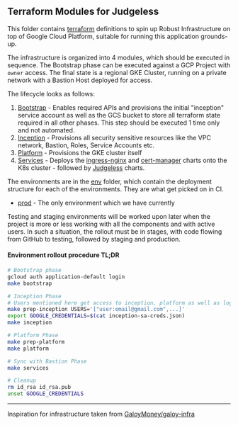 ## Terraform Modules for Judgeless

This folder contains [terraform](https://terraform.io) definitions to spin up Robust Infrastructure on top of Google Cloud Platform, suitable for running this application grounds-up.

The infrastructure is organized into 4 modules, which should be executed in sequence. The Bootstrap phase can be executed against a GCP Project with `owner` access. The final state is a regional GKE Cluster, running on a private network with a Bastion Host deployed for access.

The lifecycle looks as follows:

1. [Bootstrap](./modules/bootstrap) - Enables required APIs and provisions the initial "inception" service account as well as the GCS bucket to store all terraform state required in all other phases. This step should be executed 1 time only and not automated.
2. [Inception](./modules/inception) - Provisions all security sensitive resources like the VPC network, Bastion, Roles, Service Accounts etc.
3. [Platform](./modules/platform) - Provisions the GKE cluster itself
4. [Services](./modules/services) - Deploys the [ingress-nginx](https://github.com/kubernetes/ingress-nginx) and [cert-manager](https://cert-manager.io/docs/) charts onto the K8s cluster - followed by [Judgeless](../charts) charts.

The environments are in the [env](./env) folder, which contain the deployment structure for each of the environments. 
They are what get picked on in CI.

- [prod](./env/prod) - The only environment which we have currently

Testing and staging environments will be worked upon later when the project is more or less working with all the components and with active users. 
In such a situation, the rollout must be in stages, with code flowing from GitHub to testing, followed by staging and production.

#### Environment rollout procedure TL;DR

```bash
# Bootstrap phase
gcloud auth application-default login
make bootstrap

# Inception Phase
# Users mentioned here get access to inception, platform as well as logs
make prep-inception USERS='["user:email@gmail.com",...]'
export GOOGLE_CREDENTIALS=$(cat inception-sa-creds.json)
make inception

# Platform Phase
make prep-platform
make platform

# Sync with Bastion Phase
make services

# Cleanup
rm id_rsa id_rsa.pub
unset GOOGLE_CREDENTIALS
```

---

Inspiration for infrastructure taken from [GaloyMoney/galoy-infra](https://github.com/GaloyMoney/galoy-infra)

